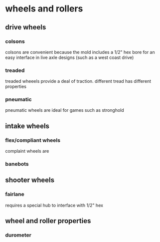 # wheels and rollers

## drive wheels

### colsons

colsons are convenient because the mold includes a 1/2" hex bore for an easy interface in live axle designs (such as a west coast drive)

### treaded

treaded wheeels provide a deal of traction. different tread has different properties

### pneumatic

pneumatic wheels are ideal for games such as stronghold

## intake wheels

### flex/compliant wheels

complaint wheels are 

### banebots



## shooter wheels

### fairlane

requires a special hub to interface with 1/2" hex

## wheel and roller properties

### durometer

